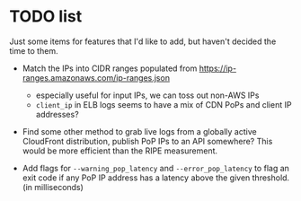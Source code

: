 # TODO list

Just some items for features that I'd like to add, but haven't decided the time to them.

* Match the IPs into CIDR ranges populated from https://ip-ranges.amazonaws.com/ip-ranges.json
  * especially useful for input IPs, we can toss out non-AWS IPs
  * `client_ip` in ELB logs seems to have a mix of CDN PoPs and client IP addresses?

* Find some other method to grab live logs from a globally active CloudFront distribution,
  publish PoP IPs to an API somewhere?  This would be more efficient than the RIPE measurement.

* Add flags for `--warning_pop_latency` and `--error_pop_latency` to flag an exit code
  if any PoP IP address has a latency above the given threshold.  (in milliseconds)
